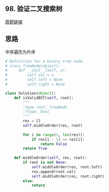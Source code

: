 ## 98. 验证二叉搜索树

[原题链接](https://leetcode-cn.com/problems/validate-binary-search-tree/submissions/)

## 思路

中序遍历为升序

```python
# Definition for a binary tree node.
# class TreeNode(object):
#     def __init__(self, x):
#         self.val = x
#         self.left = None
#         self.right = None

class Solution(object):
    def isValidBST(self, root):
        """
        :type root: TreeNode
        :rtype: bool
        """
        res = []
        self.middleOrder(res, root)
        
        for i in range(1, len(res)):
            if res[i - 1] >= res[i]:
                return False
        return True
    
    def middleOrder(self, res, root):
        if root is not None:
            self.middleOrder(res, root.left)
            res.append(root.val)
            self.middleOrder(res, root.right)
        else:
            return
```